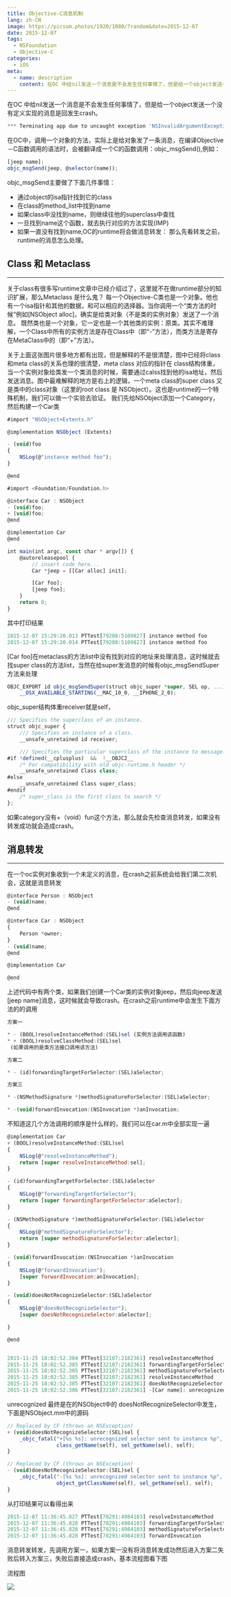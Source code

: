 ```yaml
---
title: Objective-C消息机制
lang: zh-CN
image: https://picsum.photos/1920/1080/?random&date=2015-12-07
date: 2015-12-07
tags:
  - NSFoundation
  - Objective-C
categories:
  - iOS
meta:
  - name: description
    content: 在OC 中给nil发送一个消息是不会发生任何事情了，但是给一个object发送一个没有定义实现的消息是回发生crash。
---
```


在OC 中给nil发送一个消息是不会发生任何事情了，但是给一个object发送一个没有定义实现的消息是回发生crash。

<!--more -->

```js
*** Terminating app due to uncaught exception 'NSInvalidArgumentException', reason: '-[Son name]: unrecognized selector sent to instance
```
在OC中，调用一个对象的方法，实际上是给对象发了一条消息，在编译Objective－C函数调用的语法时，会被翻译成一个C的函数调用：objc_msgSend(),例如：

```js
[jeep name];
objc_msgSend(jeep, @selector(name));
```
objc_msgSend主要做了下面几件事情：

- 通过object的isa指针找到它的class
- 在class的method_list中找到name
- 如果class中没找到name，则继续往他的superclass中查找
- 一旦找到name这个函数，就去执行对应的方法实现(IMP)
- 如果一直没有找到name,OC的runtime将会做消息转发：
那么先看转发之前，runtime的消息怎么处理。

## Class 和 Metaclass
---
关于class有很多写runtime文章中已经介绍过了，这里就不在做runtime部分的知识扩展，那么Metaclass 是什么鬼？
每一个Objective-C类也是一个对象。他也有一个isa指针和其他的数据，和可以相应的选择器。当你调用一个“类方法的时候”例如[NSObject alloc]，确实是给类对象（不是类的实例对象）发送了一个消息。 既然类也是一个对象，它一定也是一个其他类的实例：原类。其实不难理解，一个Class中所有的实例方法是存在Class中（即“-”方法），而类方法是寄存在MetaClass中的（即“+”方法）。

关于上面这张图片很多地方都有出现，但是解释的不是很清楚，图中已经将class和meta class的关系也理的很清楚，meta class 对应的指针在 class结构体重，当一个实例对象给类发一个类消息的时候，需要通过calss找到他的isa地址，然后发送消息。图中最难解释的地方是右上的逻辑，一个meta class的super class 又是类中的class对象（这里的root class 是 NSObject）。这也是runtime的一个特殊机制，我们可以做一个实验去验证。
我们先给NSObject添加一个Category，然后构建一个Car类

```js
#import "NSObject+Extents.h"

@implementation NSObject (Extents)

- (void)foo
{
	NSLog(@"instance method foo");
}

@end

#import <Foundation/Foundation.h>

@interface Car : NSObject
- (void)foo;
+ (void)foo;
@end

@implementation Car
@end

int main(int argc, const char * argv[]) {
	@autoreleasepool {
	    // insert code here...
		Car *jeep = [[Car alloc] init];

		[Car foo];
		[jeep foo];
	}
    return 0;
}
```
其中打印结果

```js
2015-12-07 15:29:20.013 PTTest[79208:5109827] instance method foo
2015-12-07 15:29:20.014 PTTest[79208:5109827] instance method foo
```
[Car foo]在metaclass的方法list中没有找到对应的地址来处理消息，这时候就去找super class的方法list，当然在给super发消息的时候有objc_msgSendSuper方法来处理

```js
OBJC_EXPORT id objc_msgSendSuper(struct objc_super *super, SEL op, ...)
    __OSX_AVAILABLE_STARTING(__MAC_10_0, __IPHONE_2_0);
```
objc_super结构体重receiver就是self，

```js
/// Specifies the superclass of an instance.
struct objc_super {
    /// Specifies an instance of a class.
    __unsafe_unretained id receiver;

    /// Specifies the particular superclass of the instance to message.
#if !defined(__cplusplus)  &&  !__OBJC2__
    /* For compatibility with old objc-runtime.h header */
    __unsafe_unretained Class class;
#else
    __unsafe_unretained Class super_class;
#endif
    /* super_class is the first class to search */
};
```

如果category没有+（void）fun这个方法，那么就会先检查消息转发，如果没有转发成功就会造成crash。

## 消息转发
---
在一个oc实例对象收到一个未定义的消息，在crash之前系统会给我们第二次机会，这就是消息转发

```js
@interface Person : NSObject
- (void)name;
@end

@interface Car : NSObject
{
	Person *owner;
}
- (void)name;
@end

@implementation Car

@end
```
上述代码中有两个类，如果我们创建一个Car类的实例对象jeep，然后向jeep发送[jeep name]消息，这时候就会导致crash。在crash之前runtime中会发生下面方法的的调用

```js
方案一

* - (BOOL)resolveInstanceMethod:(SEL)sel (实例方法调用该函数)
* + (BOOL)resolveClassMethod:(SEL)sel
 (如果调用的是类方法接口调用该方法)

方案二

* - (id)forwardingTargetForSelector:(SEL)aSelector;

方案三

* -(NSMethodSignature *)methodSignatureForSelector:(SEL)aSelector;

* -(void)forwardInvocation:(NSInvocation *)anInvocation;
```

不知道这几个方法调用的顺序是什么样的，我们可以在car.m中全部实现一遍

```js
@implementation Car
+ (BOOL)resolveInstanceMethod:(SEL)sel
{
	NSLog(@"resolveInstanceMethod");
	return [super resolveInstanceMethod:sel];
}

- (id)forwardingTargetForSelector:(SEL)aSelector
{
	NSLog(@"forwardingTargetForSelector");
	return [super forwardingTargetForSelector:aSelector];
}

- (NSMethodSignature *)methodSignatureForSelector:(SEL)aSelector
{
	NSLog(@"methodSignatureForSelector");
	return [super methodSignatureForSelector:aSelector];
}

- (void)forwardInvocation:(NSInvocation *)anInvocation
{
	NSLog(@"forwardInvocation");
	[super forwardInvocation:anInvocation];
}

- (void)doesNotRecognizeSelector:(SEL)aSelector
{
	NSLog(@"doesNotRecognizeSelector");
	[super doesNotRecognizeSelector:aSelector];

}

@end


2015-11-25 18:02:52.384 PTTest[32107:2182361] resolveInstanceMethod
2015-11-25 18:02:52.385 PTTest[32107:2182361] forwardingTargetForSelector
2015-11-25 18:02:52.385 PTTest[32107:2182361] methodSignatureForSelector
2015-11-25 18:02:52.385 PTTest[32107:2182361] resolveInstanceMethod
2015-11-25 18:02:52.385 PTTest[32107:2182361] doesNotRecognizeSelector
2015-11-25 18:02:52.386 PTTest[32107:2182361] -[Car name]: unrecognized selector sent to instance 0x1002051d0selector sent to instance 0x100300200
```


unrecognized 最终是在的NSObject中的 doesNotRecognizeSelector中发生，下面是NSObject.mm中的源码

```js
// Replaced by CF (throws an NSException)
+ (void)doesNotRecognizeSelector:(SEL)sel {
    _objc_fatal("+[%s %s]: unrecognized selector sent to instance %p",
                class_getName(self), sel_getName(sel), self);
}

// Replaced by CF (throws an NSException)
- (void)doesNotRecognizeSelector:(SEL)sel {
    _objc_fatal("-[%s %s]: unrecognized selector sent to instance %p",
                object_getClassName(self), sel_getName(sel), self);
}
```
从打印结果可以看得出来

```js
2015-12-07 11:36:45.827 PTTest[78291:4984103] resolveInstanceMethod
2015-12-07 11:36:45.828 PTTest[78291:4984103] forwardingTargetForSelector
2015-12-07 11:36:45.828 PTTest[78291:4984103] methodSignatureForSelector
2015-12-07 11:36:45.828 PTTest[78291:4984103] forwardInvocation
```
消息转发转发，先调用方案一，如果方案一没有将消息转发成功然后进入方案二失败后转入方案三，失败后直接造成crash，基本流程图看下图

流程图

![](http://muscliy.github.io/images/2015-12-7-foward-method.png)
